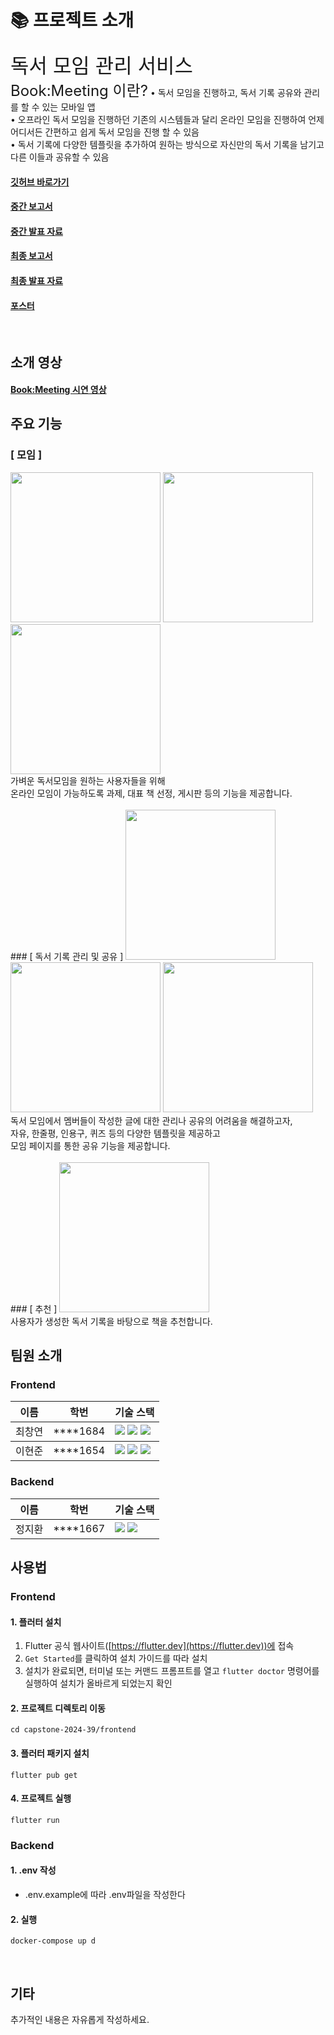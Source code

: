 
# 📚 프로젝트 소개
<font size=6>독서 모임 관리 서비스</font><br>
<font size=5>Book:Meeting 이란?</font>
• 독서 모임을 진행하고, 독서 기록 공유와 관리를 할 수 있는 모바일 앱<br>
• 오프라인 독서 모임을 진행하던 기존의 시스템들과 달리 온라인 모임을 진행하여 언제 어디서든 간편하고 쉽게 독서 모임을 진행 할 수 있음<br>
• 독서 기록에 다양한 템플릿을 추가하여 원하는 방식으로 자신만의 독서 기록을 남기고 다른 이들과 공유할 수 있음<br>


#### [깃허브 바로가기](https://github.com/kookmin-sw/capstone-2024-39)
#### [중간 보고서](https://docs.google.com/document/d/1i16JsIX1ZV_-k1uWRbPaX7ZjnDUnKAtCAj4W1fes8B4/edit?usp=sharing)
#### [중간 발표 자료](https://drive.google.com/file/d/16d2ZMzQ4o3kiDXWp-8oM8cN9kBTLiGhA/view?usp=sharing)
#### [최종 보고서](https://docs.google.com/document/d/1DOv1t9IZNr57CeJ9pTD1VBJrtRXLUegzWLdz8KpTqnE/edit?usp=sharing)
#### [최종 발표 자료](https://docs.google.com/presentation/d/150xfvmu41u8g8sZ99GD742oW2upGPhFNIjAlYpmlD4U/edit?usp=sharing)
#### [포스터](https://drive.google.com/file/d/1Zq_1m_YbRiJ-4Sl7UL5bTPA4aHU8MO7S/view?usp=sharing)

<br>

## 소개 영상
#### [Book:Meeting 시연 영상](https://youtu.be/aEsOtejFEfc)

## 주요 기능

### [ 모임 ]
<img width = "240" src = "https://github.com/kookmin-sw/capstone-2024-39/assets/53289569/4f28da4f-1ac9-4576-8135-c3cdbc4e941b">
<img width = "240" src = "https://github.com/kookmin-sw/capstone-2024-39/assets/53289569/1f41cef8-007f-44da-9abe-cd1c4adbb052">
<img width = "240" src = "https://github.com/kookmin-sw/capstone-2024-39/assets/53289569/5725ffa5-2144-4072-a586-b93e1840f265">
<br>
가벼운 독서모임을 원하는 사용자들을 위해<br>
온라인 모임이 가능하도록 과제, 대표 책 선정, 게시판 등의 기능을 제공합니다.<br>
<br>
### [ 독서 기록 관리 및 공유 ]
<img width = "240" src = "https://github.com/kookmin-sw/capstone-2024-39/assets/53289569/e8da4560-5da9-436c-a756-9b968e6d86c8">
<img width = "240" src = "https://github.com/kookmin-sw/capstone-2024-39/assets/53289569/7368e942-1527-44ca-a762-3ee1e927f258">
<img width = "240" src = "https://github.com/kookmin-sw/capstone-2024-39/assets/53289569/42205eea-b1f0-4b62-a0f3-5f876092ad47">
<br>
독서 모임에서 멤버들이 작성한 글에 대한 관리나 공유의 어려움을 해결하고자,<br>
자유, 한줄평, 인용구, 퀴즈 등의 다양한 템플릿을 제공하고<br>
모임 페이지를 통한 공유 기능을 제공합니다.<br>
<br>
### [ 추천 ]
<img width = "240" src = "https://github.com/kookmin-sw/capstone-2024-39/assets/53289569/92c3c887-09aa-413e-bac0-d2bf1f459eb8">
<br>
사용자가 생성한 독서 기록을 바탕으로 책을 추천합니다.<br>

## 팀원 소개
### Frontend
<table>
    <tr>
        <th>이름</th>
        <th>학번</th>
        <th>기술 스택</th>
    </tr>
    <tbody>
        <td valign = "middle">최창연</td>
        <td>****1684</td>
        <td><img src="https://img.shields.io/badge/Flutter-%2302569B.svg?style=for-the-badge&logo=Flutter&logoColor=white"> <img src="https://img.shields.io/badge/Android-3DDC84?style=for-the-badge&logo=android&logoColor=white"> <img src="https://img.shields.io/badge/iOS-000000?style=for-the-badge&logo=ios&logoColor=white"></td>
    </tbody>
    <tbody>
        <td valign = "middle">이현준</td>
        <td>****1654</td>
        <td><img src="https://img.shields.io/badge/Flutter-%2302569B.svg?style=for-the-badge&logo=Flutter&logoColor=white"> <img src="https://img.shields.io/badge/Android-3DDC84?style=for-the-badge&logo=android&logoColor=white"> <img src="https://img.shields.io/badge/iOS-000000?style=for-the-badge&logo=ios&logoColor=white"></td>
    </tbody>
</table>

### Backend
<table>
    <tr>
        <th>이름</th>
        <th>학번</th>
        <th>기술 스택</th>
    </tr>
    <tbody>
        <td valign = middle>정지환</td>
        <td>****1667</td>
        <td><img src="https://img.shields.io/badge/spring-%236DB33F.svg?style=for-the-badge&logo=spring&logoColor=white"> 
            <img src="https://img.shields.io/badge/mysql-4479A1.svg?style=for-the-badge&logo=mysql&logoColor=white"></td>
    </tbody>
</table>


## 사용법
### Frontend

#### 1. 플러터 설치

1. Flutter 공식 웹사이트([https://flutter.dev](https://flutter.dev))에 접속
2. `Get Started`를 클릭하여 설치 가이드를 따라 설치
3. 설치가 완료되면, 터미널 또는 커맨드 프롬프트를 열고 `flutter doctor` 명령어를 실행하여 설치가 올바르게 되었는지 확인

#### 2. 프로젝트 디렉토리 이동

```
cd capstone-2024-39/frontend
```

#### 3. 플러터 패키지 설치

```
flutter pub get
```

#### 4. 프로젝트 실행

```
flutter run
```

### Backend

#### 1. .env 작성

- .env.example에 따라 .env파일을 작성한다

#### 2. 실행

```
docker-compose up d
```


<br>


## 기타
추가적인 내용은 자유롭게 작성하세요.